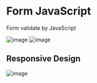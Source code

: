 # Form JavaScript
Form validate by JavaScript

![image](https://user-images.githubusercontent.com/85462420/149591253-3321b5f3-556e-47c5-b3a2-c3227b6d2047.png)
![image](https://user-images.githubusercontent.com/85462420/149591332-cd17dabd-351d-49c9-a05a-2683d0347216.png)

## Responsive Design

![image](https://user-images.githubusercontent.com/85462420/149591427-e443fde0-f8e7-444d-949e-ac83f43badaf.png)

